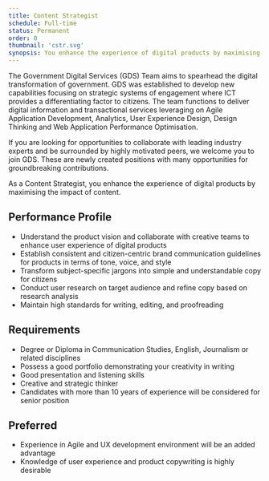 ```yaml
---
title: Content Strategist
schedule: Full-time
status: Permanent
order: 0
thumbnail: 'cstr.svg'
synopsis: You enhance the experience of digital products by maximising the impact of content.
---
```


The Government Digital Services (GDS) Team aims to spearhead the digital transformation of government.
GDS was established to develop new capabilities focusing on strategic systems of engagement where ICT provides a
differentiating factor to citizens. The team functions to deliver digital information and transactional services
leveraging on Agile Application Development, Analytics, User Experience Design, Design Thinking and Web Application
Performance Optimisation.

If you are looking for opportunities to collaborate with leading industry experts and be surrounded by highly motivated
peers, we welcome you to join GDS. These are newly created positions with many opportunities for groundbreaking
contributions.

As a Content Strategist, you enhance the experience of digital products by maximising the impact of content.

## Performance Profile

* Understand the product vision and collaborate with creative teams to enhance user experience of digital products
* Establish consistent and citizen-centric brand communication guidelines for products in terms of tone, voice, and
style
* Transform subject-specific jargons into simple and understandable copy for citizens
* Conduct user research on target audience and refine copy based on research analysis
* Maintain high standards for writing, editing, and proofreading

## Requirements

* Degree or Diploma in Communication Studies, English, Journalism or related disciplines
* Possess a good portfolio demonstrating your creativity in writing
* Good presentation and listening skills
* Creative and strategic thinker
* Candidates with more than 10 years of experience will be considered for senior position

## Preferred

* Experience in Agile and UX development environment will be an added advantage
* Knowledge of user experience and product copywriting is highly desirable

